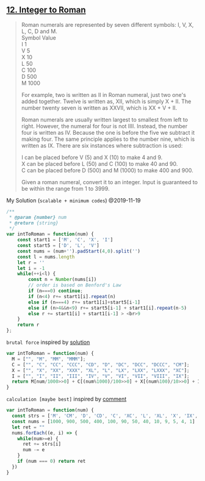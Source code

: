 ## [12. Integer to Roman](https://leetcode.com/problems/integer-to-roman/)
> Roman numerals are represented by seven different symbols: I, V, X, L, C, D and M.
> <br>Symbol       Value
> <br>I             1
> <br>V             5
> <br>X             10
> <br>L             50
> <br>C             100
> <br>D             500
> <br>M             1000
>
> For example, two is written as II in Roman numeral, just two one's added together. Twelve is written as, XII, which is simply X + II. The number twenty seven is written as XXVII, which is XX + V + II.
>
> Roman numerals are usually written largest to smallest from left to right. However, the numeral for four is not IIII. Instead, the number four is written as IV. Because the one is before the five we subtract it making four. The same principle applies to the number nine, which is written as IX. There are six instances where subtraction is used:
>
> I can be placed before V (5) and X (10) to make 4 and 9.
> <br>X can be placed before L (50) and C (100) to make 40 and 90.
> <br>C can be placed before D (500) and M (1000) to make 400 and 900.
>
> Given a roman numeral, convert it to an integer. Input is guaranteed to be within the range from 1 to 3999.

My Solution (`scalable + minimum codes`) @2019-11-19

```js
/**
 * @param {number} num
 * @return {string}
 */
var intToRoman = function(num) {
    const start1 = ['M', 'C', 'X', 'I']
    const start5 = ['D', 'L', 'V']
    const nums = (num+'').padStart(4,0).split('')
    const l = nums.length
    let r = ''
    let i = -1
    while(++i<l) {
        const n = Number(nums[i])
        // order is based on Benford's Law
        if (n===0) continue;
        if (n<4) r+= start1[i].repeat(n)
        else if (n===4) r+= start1[i]+start5[i-1]
        else if (n>4&&n<9) r+= start5[i-1] + start1[i].repeat(n-5)
        else r += start1[i] + start1[i-1] > <br>9
    }
    return r
};
```

`brutal force` inspired by [solution](https://leetcode.com/problems/integer-to-roman/discuss/6273/Share-My-Python-Solution-96ms)

```js
var intToRoman = function(num) {
  M = ["", "M", "MM", "MMM"];
  C = ["", "C", "CC", "CCC", "CD", "D", "DC", "DCC", "DCCC", "CM"];
  X = ["", "X", "XX", "XXX", "XL", "L", "LX", "LXX", "LXXX", "XC"];
  I = ["", "I", "II", "III", "IV", "V", "VI", "VII", "VIII", "IX"];
  return M[num/1000>>0] + C[(num%1000)/100>>0] + X[(num%100)/10>>0] + I[num%10>>0];
}
```

`calculation [maybe best]` inspired by [comment](https://leetcode.com/problems/integer-to-roman/discuss/6273/Share-My-Python-Solution-96ms/7542)

```js
var intToRoman = function(num) {
  const strs = ['M', 'CM', 'D', 'CD', 'C', 'XC', 'L', 'XL', 'X', 'IX', 'V', 'IV', 'I']
  const nums = [1000, 900, 500, 400, 100, 90, 50, 40, 10, 9, 5, 4, 1]
  let ret = ""
  nums.forEach((e, i) => {
    while(num>=e) {
      ret += strs[i]
      num -= e
    }
    if (num === 0) return ret
  })
}
```

